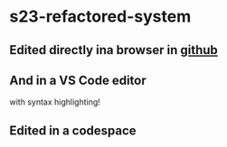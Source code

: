 # s23-refactored-system

## Edited directly ina browser in [github]()

## And in a VS Code editor

with syntax highlighting!

## Edited in a codespace